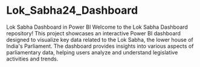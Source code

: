 # Lok_Sabha24_Dashboard
Lok Sabha Dashboard in Power BI
Welcome to the Lok Sabha Dashboard repository! 
This project showcases an interactive Power BI dashboard designed to visualize key data related to the Lok Sabha, 
the lower house of India's Parliament.
The dashboard provides insights into various aspects of parliamentary data, helping users analyze and understand legislative activities and trends.
